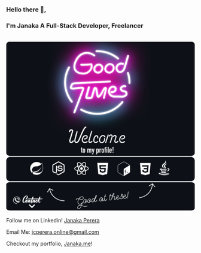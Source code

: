 ### Hello there 👋,
### I'm Janaka A Full-Stack Developer, Freelancer
<div align="center">
	<br>
		<img src="mybanner.svg">
	<br>
</div>

Follow me on Linkedin! [Janaka Perera](https://www.linkedin.com/in/janaka-chathuranga-perera-704704157/)

Email Me: [jcperera.online@gmail.com](jcperera.online@gmail.com)

Checkout my portfolio, [Janaka.me](janaka.me)!
